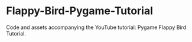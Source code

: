 # Flappy-Bird-Pygame-Tutorial
Code and assets accompanying the YouTube tutorial: Pygame Flappy Bird Tutorial.
